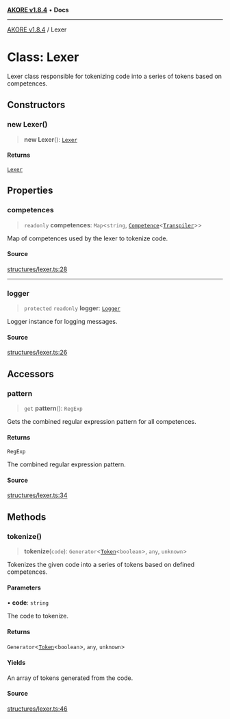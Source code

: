 [**AKORE v1.8.4**](../README.md) • **Docs**

***

[AKORE v1.8.4](../globals.md) / Lexer

# Class: Lexer

Lexer class responsible for tokenizing code into a series of tokens based on competences.

## Constructors

### new Lexer()

> **new Lexer**(): [`Lexer`](Lexer.md)

#### Returns

[`Lexer`](Lexer.md)

## Properties

### competences

> `readonly` **competences**: `Map`\<`string`, [`Competence`](Competence.md)\<[`Transpiler`](Transpiler.md)\>\>

Map of competences used by the lexer to tokenize code.

#### Source

[structures/lexer.ts:28](https://github.com/Pavez7274/akore//blob/16b0580217e27fdbdfda0f584c9911f51b124649/src/structures/lexer.ts#L28)

***

### logger

> `protected` `readonly` **logger**: [`Logger`](Logger.md)

Logger instance for logging messages.

#### Source

[structures/lexer.ts:26](https://github.com/Pavez7274/akore//blob/16b0580217e27fdbdfda0f584c9911f51b124649/src/structures/lexer.ts#L26)

## Accessors

### pattern

> `get` **pattern**(): `RegExp`

Gets the combined regular expression pattern for all competences.

#### Returns

`RegExp`

The combined regular expression pattern.

#### Source

[structures/lexer.ts:34](https://github.com/Pavez7274/akore//blob/16b0580217e27fdbdfda0f584c9911f51b124649/src/structures/lexer.ts#L34)

## Methods

### tokenize()

> **tokenize**(`code`): `Generator`\<[`Token`](../interfaces/Token.md)\<`boolean`\>, `any`, `unknown`\>

Tokenizes the given code into a series of tokens based on defined competences.

#### Parameters

• **code**: `string`

The code to tokenize.

#### Returns

`Generator`\<[`Token`](../interfaces/Token.md)\<`boolean`\>, `any`, `unknown`\>

#### Yields

An array of tokens generated from the code.

#### Source

[structures/lexer.ts:46](https://github.com/Pavez7274/akore//blob/16b0580217e27fdbdfda0f584c9911f51b124649/src/structures/lexer.ts#L46)
